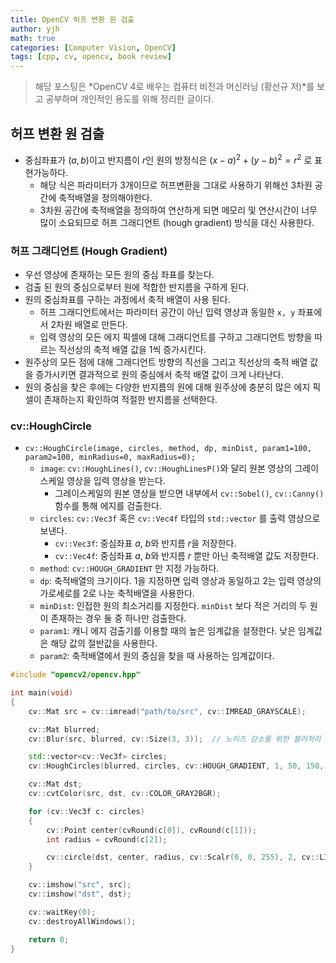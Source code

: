 ```yaml
---
title: OpenCV 허프 변환 원 검출
author: yjh
math: true
categories: [Computer Vision, OpenCV]
tags: [cpp, cv, opencv, book review]
---
```


> 해당 포스팅은 *OpenCV 4로 배우는 컴퓨터 비전과 머신러닝 (황선규 저)*를 보고 공부하며 개인적인 용도를 위해 정리한 글이다.

## 허프 변환 원 검출

- 중심좌표가 $(a, b)$이고 반지름이 $r$인 원의 방정식은 $(x - a)^2 + (y - b)^2 = r^2$ 로 표현가능하다.
  - 해당 식은 파라미터가 3개이므로 허프변환을 그대로 사용하기 위해선 3차원 공간에 축적배열을 정의해야한다.
  - 3차원 공간에 축적배열을 정의하여 연산하게 되면 메모리 및 연산시간이 너무 많이 소요되므로 허프 그래디언트 (hough gradient) 방식을 대신 사용한다.

### 허프 그래디언트 (Hough Gradient)

- 우선 영상에 존재하는 모든 원의 중심 좌표를 찾는다.
- 검출 된 원의 중심으로부터 원에 적합한 반지름을 구하게 된다.
- 원의 중심좌표를 구하는 과정에서 축적 배열이 사용 된다.
  - 허프 그래디언트에서는 파라미터 공간이 아닌 입력 영상과 동일한 `x, y` 좌표에서 2차원 배열로 만든다.
  - 입력 영상의 모든 에지 픽셀에 대해 그래디언트를 구하고 그래디언트 방향을 따르는 직선상의 축적 배열 값을 1씩 증가시킨다.
- 원주상의 모든 점에 대해 그래디언트 방향의 직선을 그리고 직선상의 축적 배열 값을 증가시키면 결과적으로 원의 중심에서 축적 배열 값이 크게 나타난다.
- 원의 중심을 찾은 후에는 다양한 반지름의 원에 대해 원주상에 충분히 많은 에지 픽셀이 존재하는지 확인하여 적절한 반지름을 선택한다.

### cv::HoughCircle

- `cv::HoughCircle(image, circles, method, dp, minDist, param1=100, param2=100, minRadius=0, maxRadius=0);`
  - `image`: `cv::HoughLines()`, `cv::HoughLinesP()`와 달리 원본 영상의 그레이스케일 영상을 입력 영상을 받는다.
    - 그레이스케일의 원본 영상을 받으면 내부에서 `cv::Sobel()`, `cv::Canny()` 함수를 통해 에지를 검출한다.
  - `circles`: `cv::Vec3f` 혹은 `cv::Vec4f` 타입의 `std::vector` 를 출력 영상으로 보낸다.
    - `cv::Vec3f`: 중심좌표 $a$, $b$와 반지름 $r$을 저장한다.
    - `cv::Vec4f`: 중심좌표 $a$, $b$와 반지름 $r$ 뿐만 아닌 축적배열 값도 저장한다.
  - `method`: `cv::HOUGH_GRADIENT` 만 지정 가능하다.
  - `dp`: 축적배열의 크기이다. 1을 지정하면 입력 영상과 동일하고 2는 입력 영상의 가로세로를 2로 나눈 축적배열을 사용한다.
  - `minDist`: 인접한 원의 최소거리를 지정한다. `minDist` 보다 적은 거리의 두 원이 존재하는 경우 둘 중 하나만 검출한다.
  - `param1`: 캐니 에지 검출기를 이용할 때의 높은 임계값을 설정한다. 낮은 임계값은 해당 값의 절반값을 사용한다.
  - `param2`: 축적배열에서 원의 중심을 찾을 때 사용하는 임계값이다.

```cpp
#include "opencv2/opencv.hpp"

int main(void)
{
    cv::Mat src = cv::imread("path/to/src", cv::IMREAD_GRAYSCALE);

    cv::Mat blurred;
    cv::Blur(src, blurred, cv::Size(3, 3));  // 노이즈 감소를 위한 블러처리

    std::vector<cv::Vec3f> circles;
    cv::HoughCircles(blurred, circles, cv::HOUGH_GRADIENT, 1, 50, 150, 30);  // 원 검출

    cv::Mat dst;
    cv::cvtColor(src, dst, cv::COLOR_GRAY2BGR);

    for (cv::Vec3f c: circles)
    {
        cv::Point center(cvRound(c[0]), cvRound(c[1]));
        int radius = cvRound(c[2]);

        cv::circle(dst, center, radius, cv::Scalr(0, 0, 255), 2, cv::LINE_AA);
    }

    cv::imshow("src", src);
    cv::imshow("dst", dst);

    cv::waitKey(0);
    cv::destroyAllWindows();

    return 0;
}
```
